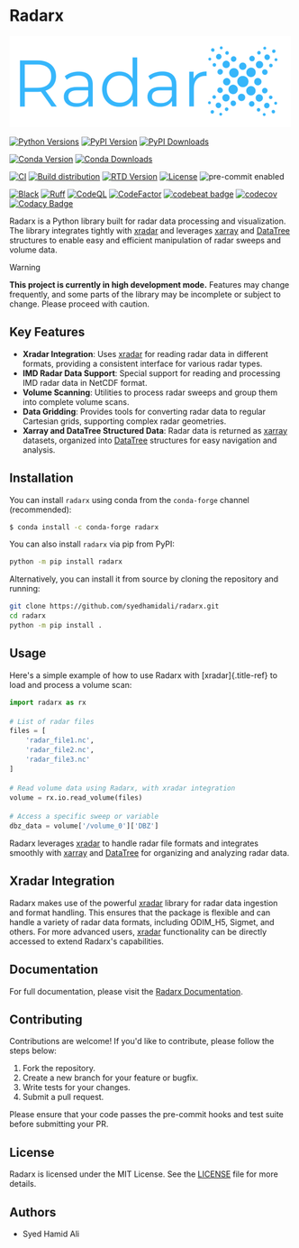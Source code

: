 # Radarx

![Radarx Logo](https://github.com/syedhamidali/radarx/raw/main/docs/_static/Radarx_Logo_micro.png)

[![Python Versions](https://img.shields.io/badge/Python-3.9%20|%203.10%20|%203.11%20|%203.12-blue)](https://www.python.org/downloads/)
[![PyPI Version](https://img.shields.io/pypi/v/radarx.svg)](https://pypi.org/project/radarx/)
[![PyPI Downloads](https://img.shields.io/pypi/dm/radarx.svg?label=PyPI%20downloads)](https://pypi.org/project/radarx/)

[![Conda Version](https://img.shields.io/conda/vn/conda-forge/radarx.svg?logo=conda-forge&logoColor=white)](https://anaconda.org/conda-forge/radarx)
[![Conda Downloads](https://img.shields.io/conda/dn/conda-forge/radarx.svg?label=Conda%20downloads)](https://anaconda.org/conda-forge/radarx)

[![CI](https://github.com/syedhamidali/radarx/actions/workflows/ci.yml/badge.svg)](https://github.com/syedhamidali/radarx/actions/workflows/ci.yml)
[![Build distribution](https://github.com/syedhamidali/radarx/actions/workflows/upload_pypi.yml/badge.svg)](https://github.com/syedhamidali/radarx/actions/workflows/upload_pypi.yml)
[![RTD Version](https://readthedocs.org/projects/radarx/badge/?version=latest)](https://radarx.readthedocs.io/en/latest/?version=latest)
[![License](https://img.shields.io/github/license/syedhamidali/radarx)](https://github.com/syedhamidali/radarx/blob/main/LICENSE)
![pre-commit enabled](https://img.shields.io/badge/pre--commit-enabled-brightgreen?logo=pre-commit&logoColor=white)

<!-- [![Docs](https://readthedocs.org/projects/radarx/badge/?version=latest)](https://radarx.readthedocs.io/en/latest/) -->
[![Black](https://img.shields.io/badge/code%20style-black-000000.svg)](https://github.com/psf/black)
[![Ruff](https://img.shields.io/endpoint?url=https://raw.githubusercontent.com/astral-sh/ruff/main/assets/badge/v2.json)](https://github.com/astral-sh/ruff)
[![CodeQL](https://github.com/syedhamidali/radarx/actions/workflows/github-code-scanning/codeql/badge.svg)](https://github.com/syedhamidali/radarx/actions/workflows/github-code-scanning/codeql)
[![CodeFactor](https://www.codefactor.io/repository/github/syedhamidali/radarx/badge)](https://www.codefactor.io/repository/github/syedhamidali/radarx)
[![codebeat badge](https://codebeat.co/badges/9e6434e5-d40c-48d2-8f77-7e81241bd965)](https://codebeat.co/projects/github-com-syedhamidali-radarx-main)
[![codecov](https://codecov.io/gh/syedhamidali/radarx/graph/badge.svg?token=59WL4GNQOP)](https://codecov.io/gh/syedhamidali/radarx)
[![Codacy Badge](https://app.codacy.com/project/badge/Grade/092c74b48c0443aaa35cd292fa5aef54)](https://app.codacy.com/gh/syedhamidali/radarx/dashboard?utm_source=gh&utm_medium=referral&utm_content=&utm_campaign=Badge_grade)


<!-- [![Linux](https://img.shields.io/github/actions/workflow/status/syedhamidali/radarx/.github/workflows/tests.yaml?label=Linux)](https://github.com/syedhamidali/radarx/actions/workflows/tests.yaml)
[![macOS](https://img.shields.io/github/actions/workflow/status/syedhamidali/radarx/.github/workflows/tests.yaml?label=macOS)](https://github.com/syedhamidali/radarx/actions/workflows/tests.yaml)
[![Windows](https://img.shields.io/github/actions/workflow/status/syedhamidali/radarx/.github/workflows/tests_windows.yaml?label=Windows)](https://github.com/syedhamidali/radarx/actions/workflows/tests_windows.yaml) -->


Radarx is a Python library built for radar data processing and visualization. The library integrates tightly with [xradar](https://xradar.readthedocs.io/en/latest/) and leverages [xarray](http://xarray.pydata.org/) and [DataTree](https://xarray.pydata.org/en/stable/related-projects/datree.html) structures to enable easy and efficient manipulation of radar sweeps and volume data.

> [!WARNING]
> **This project is currently in high development mode.**
> Features may change frequently, and some parts of the library may be incomplete or subject to change. Please proceed with caution.


## Key Features

- **Xradar Integration**: Uses [xradar](https://xradar.readthedocs.io/en/latest/) for reading radar data in different formats, providing a consistent interface for various radar types.
- **IMD Radar Data Support**: Special support for reading and processing IMD radar data in NetCDF format.
- **Volume Scanning**: Utilities to process radar sweeps and group them into complete volume scans.
- **Data Gridding**: Provides tools for converting radar data to regular Cartesian grids, supporting complex radar geometries.
- **Xarray and DataTree Structured Data**: Radar data is returned as [xarray](http://xarray.pydata.org/) datasets, organized into [DataTree](https://xarray.pydata.org/en/stable/related-projects/datree.html) structures for easy navigation and analysis.


## Installation

You can install `radarx` using conda from the `conda-forge` channel (recommended):

```bash
$ conda install -c conda-forge radarx
```

You can also install `radarx` via pip from PyPI:

```bash
python -m pip install radarx
```

Alternatively, you can install it from source by cloning the repository
and running:

```bash
git clone https://github.com/syedhamidali/radarx.git
cd radarx
python -m pip install .
```

## Usage

Here's a simple example of how to use Radarx with [xradar]{.title-ref}
to load and process a volume scan:

```python
import radarx as rx

# List of radar files
files = [
    'radar_file1.nc',
    'radar_file2.nc',
    'radar_file3.nc'
]

# Read volume data using Radarx, with xradar integration
volume = rx.io.read_volume(files)

# Access a specific sweep or variable
dbz_data = volume['/volume_0']['DBZ']
```

Radarx leverages [xradar](https://xradar.readthedocs.io/en/latest/) to handle radar file formats and
integrates smoothly with [xarray](http://xarray.pydata.org/) and [DataTree](https://xarray.pydata.org/en/stable/related-projects/datree.html) for organizing and analyzing radar data.


## Xradar Integration

Radarx makes use of the powerful [xradar](https://xradar.readthedocs.io/en/latest/) library for radar data ingestion and format handling. This ensures that the package is flexible and can handle a variety of radar data formats, including ODIM_H5, Sigmet, and others. For more advanced users, [xradar](https://xradar.readthedocs.io/en/latest/) functionality can be directly accessed to extend Radarx\'s capabilities.


## Documentation

For full documentation, please visit the [Radarx
Documentation](https://github.com/syedhamidali/radarx).


## Contributing

Contributions are welcome! If you\'d like to contribute, please follow
the steps below:

1.  Fork the repository.
2.  Create a new branch for your feature or bugfix.
3.  Write tests for your changes.
4.  Submit a pull request.

Please ensure that your code passes the pre-commit hooks and test suite
before submitting your PR.


## License

Radarx is licensed under the MIT License. See the
[LICENSE](https://github.com/syedhamidali/radarx/blob/main/LICENSE) file
for more details.


## Authors

-   Syed Hamid Ali
